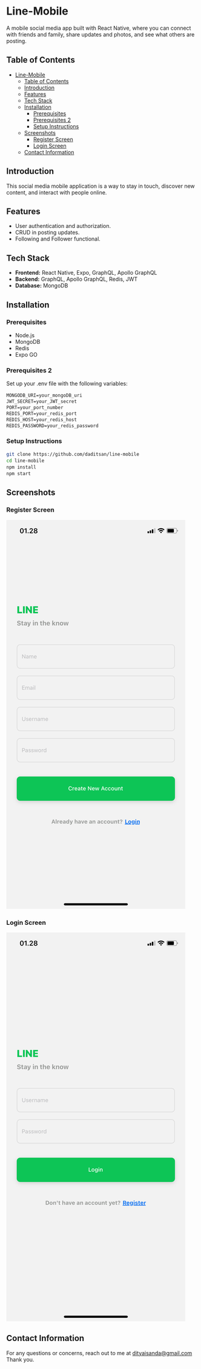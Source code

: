 # Line-Mobile

A mobile social media app built with React Native, where you can connect with friends and family, share updates and photos, and see what others are posting.

## Table of Contents

- [Line-Mobile](#line-mobile)
  - [Table of Contents](#table-of-contents)
  - [Introduction](#introduction)
  - [Features](#features)
  - [Tech Stack](#tech-stack)
  - [Installation](#installation)
    - [Prerequisites](#prerequisites)
    - [Prerequisites 2](#prerequisites-2)
    - [Setup Instructions](#setup-instructions)
  - [Screenshots](#screenshots)
    - [Register Screen](#register-screen)
    - [Login Screen](#login-screen)
  - [Contact Information](#contact-information)

## Introduction

This social media mobile application is a way to stay in touch, discover new content, and interact with people online.

## Features

- User authentication and authorization.
- CRUD in posting updates.
- Following and Follower functional.

## Tech Stack

- **Frontend:** React Native, Expo, GraphQL, Apollo GraphQL
- **Backend:** GraphQL, Apollo GraphQL, Redis, JWT
- **Database:** MongoDB

## Installation

### Prerequisites

- Node.js
- MongoDB
- Redis
- Expo GO

### Prerequisites 2

Set up your .env file with the following variables:

```env
MONGODB_URI=your_mongoDB_uri
JWT_SECRET=your_JWT_secret
PORT=your_port_number
REDIS_PORT=your_redis_port
REDIS_HOST=your_redis_host
REDIS_PASSWORD=your_redis_password
```

### Setup Instructions

```bash
git clone https://github.com/daditsan/line-mobile
cd line-mobile
npm install
npm start
```

## Screenshots

### Register Screen

![Register](Register_Screen.PNG)

### Login Screen

![Login](Login_Screen.PNG)

## Contact Information

For any questions or concerns, reach out to me at <dityaisanda@gmail.com>
Thank you.
